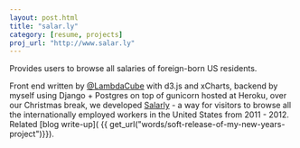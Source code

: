 ```yaml
---
layout: post.html
title: "salar.ly"
category: [resume, projects]
proj_url: "http://www.salar.ly"
---
```


Provides users to browse all salaries of foreign-born US residents.

Front end written by [@LambdaCube](http://twitter.com/lambdacube) with d3.js and xCharts, backend by myself using Django + Postgres on top of gunicorn hosted at Heroku, over our Christmas break, we developed [Salarly][salarly] - a way for visitors to browse all the internationally employed workers in the United States from 2011 - 2012.  Related [blog write-up]( {{ get_url("words/soft-release-of-my-new-years-project")}}).

[salarly]: http://salar.ly
